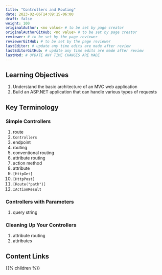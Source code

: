 ```yaml
---
title: "Controllers and Routing"
date: 2023-02-06T14:09:15-06:00
draft: false
weight: 100
originalAuthor: <no value> # to be set by page creator
originalAuthorGitHub: <no value> # to be set by page creator
reviewer: # to be set by the page reviewer
reviewerGitHub: # to be set by the page reviewer
lastEditor: # update any time edits are made after review
lastEditorGitHub: # update any time edits are made after review
lastMod: # UPDATE ANY TIME CHANGES ARE MADE
---
```


## Learning Objectives

1. Understand the basic architecture of an MVC web application
1. Build an ASP.NET application that can handle various types of requests

## Key Terminology

### Simple Controllers

1. route
1. `Controllers`
1. endpoint
1. routing
1. conventional routing
1. attribute routing
1. action method
1. attribute
1. `[HttpGet]`
1. `[HttpPost]`
1. `[Route("path")]`
1. `IActionResult`

### Controllers with Parameters

1. query string

### Cleaning Up Your Controllers

1. attribute routing
1. attributes

## Content Links

{{% children %}}
